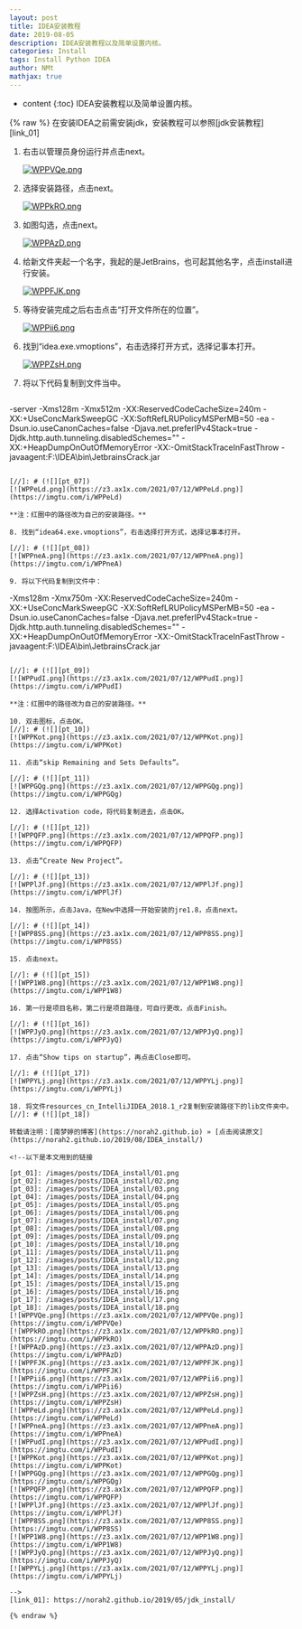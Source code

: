 ```yaml
---
layout: post
title: IDEA安装教程  
date: 2019-08-05
description: IDEA安装教程以及简单设置内核。  
categories: Install
tags: Install Python IDEA 
author: NMt
mathjax: true
---
```


* content
{:toc}
IDEA安装教程以及简单设置内核。  

<div style='display: none'>
@@@@
</div>

{% raw %}
在安装IDEA之前需安装jdk，安装教程可以参照[jdk安装教程][link_01]  
  
1. 右击以管理员身份运行并点击next。  
  
   [//]: # (![][pt_01]) 
   [![WPPVQe.png](https://z3.ax1x.com/2021/07/12/WPPVQe.png)](https://imgtu.com/i/WPPVQe)

2. 选择安装路径，点击next。  
  
   [//]: # (![][pt_02])  
   [![WPPkRO.png](https://z3.ax1x.com/2021/07/12/WPPkRO.png)](https://imgtu.com/i/WPPkRO)

3. 如图勾选，点击next。  
  
   [//]: # (![][pt_03])  
   [![WPPAzD.png](https://z3.ax1x.com/2021/07/12/WPPAzD.png)](https://imgtu.com/i/WPPAzD)

4. 给新文件夹起一个名字，我起的是JetBrains，也可起其他名字，点击install进行安装。  
  
   [//]: # (![][pt_04])  
   [![WPPFJK.png](https://z3.ax1x.com/2021/07/12/WPPFJK.png)](https://imgtu.com/i/WPPFJK)

5. 等待安装完成之后右击点击“打开文件所在的位置”。  
  
   [//]: # (![][pt_05])  
   [![WPPii6.png](https://z3.ax1x.com/2021/07/12/WPPii6.png)](https://imgtu.com/i/WPPii6)

6. 找到“idea.exe.vmoptions”，右击选择打开方式，选择记事本打开。  
  
   [//]: # (![][pt_06])  
   [![WPPZsH.png](https://z3.ax1x.com/2021/07/12/WPPZsH.png)](https://imgtu.com/i/WPPZsH)

7. 将以下代码复制到文件当中。  
  
   ```python
-server
-Xms128m
-Xmx512m
-XX:ReservedCodeCacheSize=240m
-XX:+UseConcMarkSweepGC
-XX:SoftRefLRUPolicyMSPerMB=50
-ea
-Dsun.io.useCanonCaches=false
-Djava.net.preferIPv4Stack=true
-Djdk.http.auth.tunneling.disabledSchemes=""
-XX:+HeapDumpOnOutOfMemoryError
-XX:-OmitStackTraceInFastThrow
-javaagent:F:\IDEA\bin\JetbrainsCrack.jar
   ```
  
   [//]: # (![][pt_07])  
   [![WPPeLd.png](https://z3.ax1x.com/2021/07/12/WPPeLd.png)](https://imgtu.com/i/WPPeLd)
  
   **注：红圈中的路径改为自己的安装路径。**  
  
8. 找到“idea64.exe.vmoptions”，右击选择打开方式，选择记事本打开。  
  
   [//]: # (![][pt_08])  
   [![WPPneA.png](https://z3.ax1x.com/2021/07/12/WPPneA.png)](https://imgtu.com/i/WPPneA)
  
9. 将以下代码复制到文件中：  
  
   ```
-Xms128m
-Xmx750m
-XX:ReservedCodeCacheSize=240m
-XX:+UseConcMarkSweepGC
-XX:SoftRefLRUPolicyMSPerMB=50
-ea
-Dsun.io.useCanonCaches=false
-Djava.net.preferIPv4Stack=true
-Djdk.http.auth.tunneling.disabledSchemes=""
-XX:+HeapDumpOnOutOfMemoryError
-XX:-OmitStackTraceInFastThrow
-javaagent:F:\IDEA\bin\JetbrainsCrack.jar
   ```
  
   [//]: # (![][pt_09])  
   [![WPPudI.png](https://z3.ax1x.com/2021/07/12/WPPudI.png)](https://imgtu.com/i/WPPudI)
  
   **注：红圈中的路径改为自己的安装路径。**  
  
10. 双击图标，点击OK。  
   [//]: # (![][pt_10])  
   [![WPPKot.png](https://z3.ax1x.com/2021/07/12/WPPKot.png)](https://imgtu.com/i/WPPKot)
   
11. 点击“skip Remaining and Sets Defaults”。  
   
   [//]: # (![][pt_11])  
   [![WPPGQg.png](https://z3.ax1x.com/2021/07/12/WPPGQg.png)](https://imgtu.com/i/WPPGQg)
   
12. 选择Activation code，将代码复制进去，点击OK。  
   
   [//]: # (![][pt_12])  
   [![WPPQFP.png](https://z3.ax1x.com/2021/07/12/WPPQFP.png)](https://imgtu.com/i/WPPQFP)
   
13. 点击“Create New Project”。  
   
   [//]: # (![][pt_13])  
   [![WPPlJf.png](https://z3.ax1x.com/2021/07/12/WPPlJf.png)](https://imgtu.com/i/WPPlJf)
   
14. 按图所示，点击Java，在New中选择一开始安装的jre1.8，点击next。  
   
   [//]: # (![][pt_14])  
   [![WPP8SS.png](https://z3.ax1x.com/2021/07/12/WPP8SS.png)](https://imgtu.com/i/WPP8SS)
   
15. 点击next。  
   
   [//]: # (![][pt_15])  
   [![WPP1W8.png](https://z3.ax1x.com/2021/07/12/WPP1W8.png)](https://imgtu.com/i/WPP1W8)
  
16. 第一行是项目名称，第二行是项目路径，可自行更改，点击Finish。  
   
   [//]: # (![][pt_16])  
   [![WPPJyQ.png](https://z3.ax1x.com/2021/07/12/WPPJyQ.png)](https://imgtu.com/i/WPPJyQ)
  
17. 点击“Show tips on startup”，再点击Close即可。  
   
   [//]: # (![][pt_17])  
   [![WPPYLj.png](https://z3.ax1x.com/2021/07/12/WPPYLj.png)](https://imgtu.com/i/WPPYLj)
  
18. 将文件resources_cn_IntelliJIDEA_2018.1_r2复制到安装路径下的lib文件夹中。  
   [//]: # (![][pt_18])  
  
转载请注明：[南梦婷的博客](https://norah2.github.io) » [点击阅读原文](https://norah2.github.io/2019/08/IDEA_install/)   

<!--以下是本文用到的链接  

[pt_01]: /images/posts/IDEA_install/01.png
[pt_02]: /images/posts/IDEA_install/02.png
[pt_03]: /images/posts/IDEA_install/03.png
[pt_04]: /images/posts/IDEA_install/04.png
[pt_05]: /images/posts/IDEA_install/05.png
[pt_06]: /images/posts/IDEA_install/06.png
[pt_07]: /images/posts/IDEA_install/07.png
[pt_08]: /images/posts/IDEA_install/08.png
[pt_09]: /images/posts/IDEA_install/09.png
[pt_10]: /images/posts/IDEA_install/10.png
[pt_11]: /images/posts/IDEA_install/11.png
[pt_12]: /images/posts/IDEA_install/12.png
[pt_13]: /images/posts/IDEA_install/13.png
[pt_14]: /images/posts/IDEA_install/14.png
[pt_15]: /images/posts/IDEA_install/15.png
[pt_16]: /images/posts/IDEA_install/16.png
[pt_17]: /images/posts/IDEA_install/17.png
[pt_18]: /images/posts/IDEA_install/18.png
[![WPPVQe.png](https://z3.ax1x.com/2021/07/12/WPPVQe.png)](https://imgtu.com/i/WPPVQe)
[![WPPkRO.png](https://z3.ax1x.com/2021/07/12/WPPkRO.png)](https://imgtu.com/i/WPPkRO)
[![WPPAzD.png](https://z3.ax1x.com/2021/07/12/WPPAzD.png)](https://imgtu.com/i/WPPAzD)
[![WPPFJK.png](https://z3.ax1x.com/2021/07/12/WPPFJK.png)](https://imgtu.com/i/WPPFJK)
[![WPPii6.png](https://z3.ax1x.com/2021/07/12/WPPii6.png)](https://imgtu.com/i/WPPii6)
[![WPPZsH.png](https://z3.ax1x.com/2021/07/12/WPPZsH.png)](https://imgtu.com/i/WPPZsH)
[![WPPeLd.png](https://z3.ax1x.com/2021/07/12/WPPeLd.png)](https://imgtu.com/i/WPPeLd)
[![WPPneA.png](https://z3.ax1x.com/2021/07/12/WPPneA.png)](https://imgtu.com/i/WPPneA)
[![WPPudI.png](https://z3.ax1x.com/2021/07/12/WPPudI.png)](https://imgtu.com/i/WPPudI)
[![WPPKot.png](https://z3.ax1x.com/2021/07/12/WPPKot.png)](https://imgtu.com/i/WPPKot)
[![WPPGQg.png](https://z3.ax1x.com/2021/07/12/WPPGQg.png)](https://imgtu.com/i/WPPGQg)
[![WPPQFP.png](https://z3.ax1x.com/2021/07/12/WPPQFP.png)](https://imgtu.com/i/WPPQFP)
[![WPPlJf.png](https://z3.ax1x.com/2021/07/12/WPPlJf.png)](https://imgtu.com/i/WPPlJf)
[![WPP8SS.png](https://z3.ax1x.com/2021/07/12/WPP8SS.png)](https://imgtu.com/i/WPP8SS)
[![WPP1W8.png](https://z3.ax1x.com/2021/07/12/WPP1W8.png)](https://imgtu.com/i/WPP1W8)
[![WPPJyQ.png](https://z3.ax1x.com/2021/07/12/WPPJyQ.png)](https://imgtu.com/i/WPPJyQ)
[![WPPYLj.png](https://z3.ax1x.com/2021/07/12/WPPYLj.png)](https://imgtu.com/i/WPPYLj)

-->
[link_01]: https://norah2.github.io/2019/05/jdk_install/

{% endraw %}